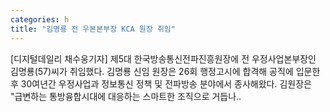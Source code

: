 ```yaml
---
categories: h
title: "김명룡 전 우본본부장 KCA 원장 취임"
---
```

[디지털데일리 채수웅기자] 제5대 한국방송통신전파진흥원장에 전 우정사업본부장인 김명룡(57)씨가 취임했다. 김명룡 신임 원장은 26회 행정고시에 합격해 공직에 입문한 후 30여년간 우정사업과 정보통신 정책 및 전파방송 분야에서 종사해왔다. 김원장은 "급변하는 통방융합시대에 대응하는 스마트한 조직으로 거듭나..